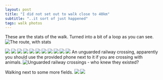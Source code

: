 ```yaml
---
layout: post
title: "I did not set out to walk close to 40km"
subtitle: "..it sort of just happened"
tags: walk photos
---
```


These are the stats of the walk. Turned into a bit of a loop as you can see.
<img src="/img/2020/09/sort_of_a_loop/sort_of_a_loop_00.png" width="auto" width="100%" alt="The route, with stats"/>

<img src="/img/2020/09/sort_of_a_loop/sort_of_a_loop_01.jpg" width="auto" width="100%"/>
<img src="/img/2020/09/sort_of_a_loop/sort_of_a_loop_02.jpg" width="auto" width="100%"/>
<img src="/img/2020/09/sort_of_a_loop/sort_of_a_loop_03.jpg" width="auto" width="100%"/>
<img src="/img/2020/09/sort_of_a_loop/sort_of_a_loop_04.jpg" width="auto" width="100%"/>
<img src="/img/2020/09/sort_of_a_loop/sort_of_a_loop_05.jpg" width="auto" width="100%"/>
<img src="/img/2020/09/sort_of_a_loop/sort_of_a_loop_06.jpg" width="auto" width="100%"/>
<img src="/img/2020/09/sort_of_a_loop/sort_of_a_loop_07.jpg" width="auto" width="100%"/>
<img src="/img/2020/09/sort_of_a_loop/sort_of_a_loop_08.jpg" width="auto" width="100%"/>
<img src="/img/2020/09/sort_of_a_loop/sort_of_a_loop_09.jpg" width="auto" width="100%"/>
<img src="/img/2020/09/sort_of_a_loop/sort_of_a_loop_10.jpg" width="auto" width="100%"/>
<img src="/img/2020/09/sort_of_a_loop/sort_of_a_loop_11.jpg" width="auto" width="100%"/>
An unguarded railway crossing, apparently you should use the provided phone next to it if you are crossing with animals.
<img src="/img/2020/09/sort_of_a_loop/sort_of_a_loop_12.jpg" width="auto" width="100%" alt="Unguarded railway crossings - who knew they existed?"/>

Walking next to some more fields.
<img src="/img/2020/09/sort_of_a_loop/sort_of_a_loop_13.jpg" width="auto" width="100%"/>
<img src="/img/2020/09/sort_of_a_loop/sort_of_a_loop_14.jpg" width="auto" width="100%"/>
